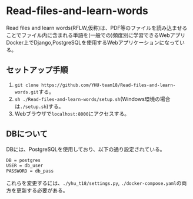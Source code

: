 # Read-files-and-learn-words

Read files and learn words(RFLW,仮称)は、PDF等のファイルを読み込ませることでファイル内に含まれる単語を(一般での)頻度別に学習できるWebアプリ  
Docker上でDjango,PostgreSQLを使用するWebアプリケーションになっている。

## セットアップ手順

1. `git clone https://github.com/YHU-team18/Read-files-and-learn-words.git`する。
1. `sh ./Read-files-and-learn-words/setup.sh`(Windows環境の場合は`./setup.sh`)する。
1. Webブラウザで`localhost:8000`にアクセスする。

## DBについて

DBには、PostgreSQLを使用しており、以下の通り設定されている。

```txt
DB = postgres
USER = db_user
PASSWORD = db_pass
```

これらを変更するには、`./yhu_t18/settings.py`, `./docker-compose.yaml`の両方を更新する必要がある。
